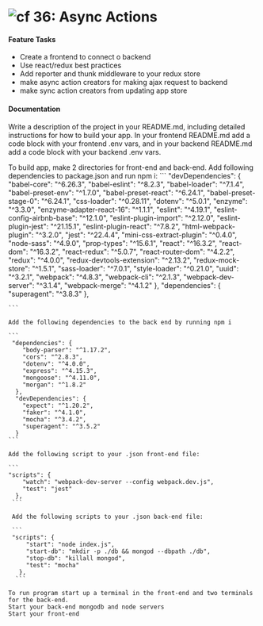 ![cf](http://i.imgur.com/7v5ASc8.png) 36: Async Actions
===

#### Feature Tasks 
  * Create a frontend to connect o backend
  * Use react/redux best practices
  * Add reporter and thunk middleware to your redux store
  * make async action creators for making ajax request to backend
  * make sync action creators from updating app store


#### Documentation  
Write a description of the project in your README.md, including detailed instructions for how to build your app. In your frontend README.md add a code block with your frontend .env vars, and in your backend README.md add a code block with your backend .env vars.


To build app, make 2 directories for front-end and back-end.
    Add following dependencies to package.json and run npm i:
    ```
     "devDependencies": {
        "babel-core": "^6.26.3",
        "babel-eslint": "^8.2.3",
        "babel-loader": "^7.1.4",
        "babel-preset-env": "^1.7.0",
        "babel-preset-react": "^6.24.1",
        "babel-preset-stage-0": "^6.24.1",
        "css-loader": "^0.28.11",
        "dotenv": "^5.0.1",
        "enzyme": "^3.3.0",
        "enzyme-adapter-react-16": "^1.1.1",
        "eslint": "^4.19.1",
        "eslint-config-airbnb-base": "^12.1.0",
        "eslint-plugin-import": "^2.12.0",
        "eslint-plugin-jest": "^21.15.1",
        "eslint-plugin-react": "^7.8.2",
        "html-webpack-plugin": "^3.2.0",
        "jest": "^22.4.4",
        "mini-css-extract-plugin": "^0.4.0",
        "node-sass": "^4.9.0",
        "prop-types": "^15.6.1",
        "react": "^16.3.2",
        "react-dom": "^16.3.2",
        "react-redux": "^5.0.7",
        "react-router-dom": "^4.2.2",
        "redux": "^4.0.0",
        "redux-devtools-extension": "^2.13.2",
        "redux-mock-store": "^1.5.1",
        "sass-loader": "^7.0.1",
        "style-loader": "^0.21.0",
        "uuid": "^3.2.1",
        "webpack": "^4.8.3",
        "webpack-cli": "^2.1.3",
        "webpack-dev-server": "^3.1.4",
        "webpack-merge": "^4.1.2"
      },
      "dependencies": {
        "superagent": "^3.8.3"
      },

    ```

    Add the following dependencies to the back end by running npm i

    ```
     "dependencies": {
        "body-parser": "^1.17.2",
        "cors": "^2.8.3",
        "dotenv": "^4.0.0",
        "express": "^4.15.3",
        "mongoose": "^4.11.0",
        "morgan": "^1.8.2"
      },
      "devDependencies": {
        "expect": "^1.20.2",
        "faker": "^4.1.0",
        "mocha": "^3.4.2",
        "superagent": "^3.5.2"
      }
    ```

    Add the following script to your .json front-end file:

    ```
    "scripts": {
        "watch": "webpack-dev-server --config webpack.dev.js",
        "test": "jest"
      },
     ```

     Add the following scripts to your .json back-end file:

     ```
     "scripts": {
         "start": "node index.js",
         "start-db": "mkdir -p ./db && mongod --dbpath ./db",
         "stop-db": "killall mongod",
         "test": "mocha"
       },
      ```

    To run program start up a terminal in the front-end and two terminals for the back-end.
    Start your back-end mongodb and node servers
    Start your front-end


